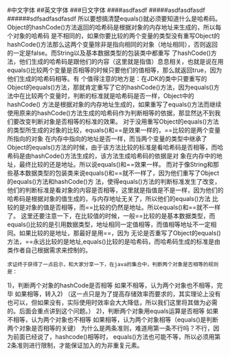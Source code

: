 #中文字体
##英文字体
###日文字体
####asdfasdf
#####asdfasdfasdf
######sdfsadfasdfasdf
所以要想搞清楚equals()就必须要知道什么是哈希码。
	Object的hashCode()方法返回的哈希码是根据对象的内存地址来生成的，所以每个对象的哈希码
是不相同的，如果你要比较的两个变量的类型没有重写Object的hashCode()方法那么这两个变量除非是指向相同的对象（地址相同），否则返回的一定是false。而String以及基本数据类型的包装类中都重写
了hashCode()方法，他们生成的哈希码是跟他们的内容（这里就是指值）息息相关，也就是说在用equals()比较两个变量是否相等的时候只要他们的值相等，那么就返回true，因为他们生成的哈希码相等。有
个值得注意的地方是：在JDK的类中只要重写的Object的equals()方法，那就肯定重写了它的hashCode()方法，因为equals()方法中在比较两个变量时，判断的标准就是哈希码是否一样，Object中的hashCode()
方法是根据对象的内存地址生成的，如果重写了equals()方法而继续使用原来的hashCode()方法生成的哈希码作为判断相等的依据，那显然达不到我们要改变判断对象是否相等的标准的效果。
	对于没用重写Object的equals()方法的类型所生成的对象的比较，equals()和==是效果一样的，==比较的是两个变量所指向的对象
在内存中指向的地址是否一样，而当两个变量的类型中继承了Object的equals()方法的时候，由于该方法比较的标准是看哈希码是否相等，而哈希码是由hashCode()方法生成的，该方法生成哈希码的依据是对
象在内存中的地址，最终比较的还是地址。所以说equals()和==效果一样。
	而对于像String和那些基本数据类型的包装类来说equals()和==就不一样了，因为他们重写了Object的equals()方法和hashCode()方
法，使得equals()方法的判断标准发生了改变，他们的判断标准是看对象的内容是否相等，这里就是指值是不是一样，因为他们的哈希码是根据对象的值生成的，与内存地址无关了，所以他们的equals()方法
比较的是对象的值是否相等，而==比较的仍然是地址。所以equals()和==就不一样了。
	这里还要注意一下，在比较值的时候，一般==比较的是基本数据类型，而equals()比较的是引用数据类型，地址相同一定值相等，而值相等地址不一定相同。如果比较的是地址，那最好是用==，因为
无论是否重写了Object的equals()方法，==永远比较的是地址,equals()比较的是哈希码，而哈希码生成的标准是由类作者自己根据需求来控制的。

	求证终于获得了一点启示，和大家分享一下，在java的集合中，判断两个对象是否相等的规则是：
1)，判断两个对象的hashCode是否相等
如果不相等，认为两个对象也不相等，完毕
如果相等，转入2)
（这一点只是为了提高存储效率而要求的，其实理论上没有也可以，但如果没有，实际使用时效率会大大降低，所以我们这里将其做为必需的。后面会重点讲到这个问题。）
2)，判断两个对象用equals运算是否相等
如果不相等，认为两个对象也不相等
如果相等，认为两个对象相等（equals()是判断两个对象是否相等的关键） 为什么是两条准则，难道用第一条不行吗？不行，因为前面已经说了，hashcode()相等时，
equals()方法也可能不等，所以必须用第2条准则进行限制，才能保证加入的为非重复元素。
